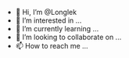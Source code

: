 - 👋 Hi, I’m @Longlek
- 👀 I’m interested in ...
- 🌱 I’m currently learning ...
- 💞️ I’m looking to collaborate on ...
- 📫 How to reach me ...

<!---
Longlek/Longlek is a ✨ special ✨ repository because its `README.md` (this file) appears on your GitHub profile.
You can click the Preview link to take a look at your changes.
--->
